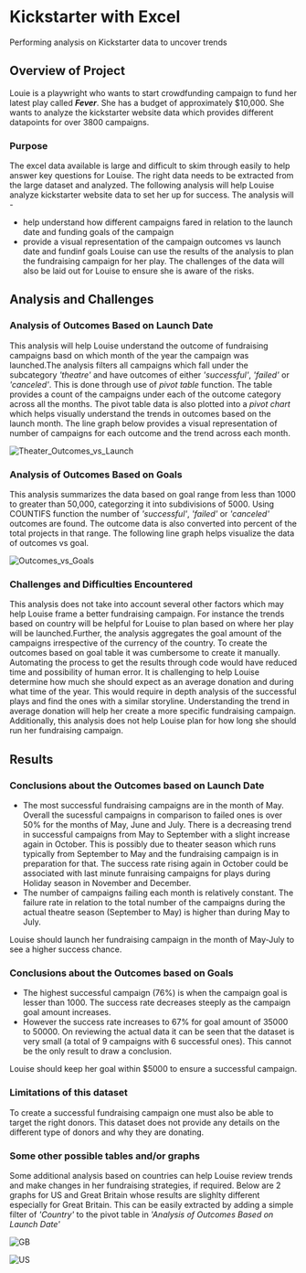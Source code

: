 # Kickstarter with Excel
Performing analysis on Kickstarter data to uncover trends
## Overview of Project
Louie is a playwright who wants to start crowdfunding campaign to fund her latest play called ***Fever***. She has a budget of approximately $10,000. She wants to analyze the kickstarter website data which provides different datapoints for over 3800 campaigns.
### Purpose
The excel data available is large and difficult to skim through easily to help answer key questions for Louise. The right data needs to be extracted from the large dataset and analyzed.
The following analysis will help Louise analyze kickstarter website data to set her up for success. The analysis will -
- help understand how different campaigns fared in relation to the launch date and funding goals of the campaign
- provide a visual representation of the campaign outcomes vs launch date and fundinf goals
Louise can use the results of the analysis to plan the fundraising campaign for her play. The challenges of the data will also be laid out for Louise to ensure she is aware of the risks.
## Analysis and Challenges

### Analysis of Outcomes Based on Launch Date
This analysis will help Louise understand the outcome of fundraising campaigns basd on which month of the year the campaign was launched.The analysis filters all campaigns which fall under the subcategory *'theatre'* and have outcomes of either *'successful'*, *'failed'* or *'canceled'*. This is done through use of *pivot table* function. The table provides a count of the campaigns under each of the outcome category across all the months.
The pivot table data is also plotted into a *pivot chart* which helps visually understand the trends in outcomes based on the launch month. The line graph below provides a visual representation of number of campaigns for each outcome and the trend across each month. 

![Theater_Outcomes_vs_Launch](https://user-images.githubusercontent.com/84694664/123526450-01520600-d6a6-11eb-884b-6beb59fd1b57.png)

### Analysis of Outcomes Based on Goals
This analysis summarizes the data based on goal range from less than 1000 to greater than 50,000, categorzing it into subdivisions of 5000. Using COUNTIFS function the number of *'successful'*, *'failed'* or *'canceled'* outcomes are found. The outcome data is also converted into percent of the total projects in that range.
The following line graph helps visualize the data of outcomes vs goal.

![Outcomes_vs_Goals](https://user-images.githubusercontent.com/84694664/123526693-96a1ca00-d6a7-11eb-81db-802dc4077960.png)

### Challenges and Difficulties Encountered
This analysis does not take into account several other factors which may help Louise frame a better fundraising campaign. For instance the trends based on country will be helpful for Louise to plan based on where her play will be launched.Further, the analysis aggregates the goal amount of the campaigns irrespective of the currency of the country.
To create the outcomes based on goal table it was cumbersome to create it manually. Automating the process to get the results through code would have reduced time and possibility of human error.
It is challenging to help Louise determine how much she should expect as an average donation and during what time of the year. This would require in depth analysis of the successful plays and find the ones with a similar storyline. Understanding the trend in average donation will help her create a more specific fundraising campaign.
Additionally, this analysis does not help Louise plan for how long she should run her fundraising campaign.

## Results

### Conclusions about the Outcomes based on Launch Date
 - The most successful fundraising campaigns are in the month of May. Overall the sucessful campaigns in comparison to failed ones is over 50% for the months of May, June and July. There is a decreasing trend in successful campaigns from May to September with a slight increase again in October. This is possibly due to theater season which runs typically from September to May and the fundraising campaign is in preparation for that. The success rate rising again in October could be associated with last minute funraising campaigns for plays during Holiday season in November and December.
 - The number of campaigns failing each month is relatively constant. The failure rate in relation to the total number of the campaigns during the actual theatre season (September to May) is higher than during May to July.

Louise should launch her fundraising campaign in the month of May-July to see a higher success chance.

### Conclusions about the Outcomes based on Goals
- The highest successful campaign (76%) is when the campaign goal is lesser than 1000. The success rate decreases steeply as the campaign goal amount increases.
- However the success rate increases to 67% for goal amount of 35000 to 50000. On reviewing the actual data it can be seen that the dataset is very small (a total of 9 campaigns with 6 successful ones). This cannot be the only result to draw a conclusion.

Louise should keep her goal within $5000 to ensure a successful campaign.

### Limitations of this dataset
To create a successful fundraising campaign one must also be able to target the right donors. This dataset does not provide any details on the different type of donors and why they are donating.

### Some other possible tables and/or graphs
Some additional analysis based on countries can help Louise review trends and make changes in her fundraising strategies, if required. Below are 2 graphs for US and Great Britain whose results are slighlty different especially for Great Britain. This can be easily extracted by adding a simple filter of *'Country'* to the pivot table in *'Analysis of Outcomes Based on Launch Date'*

![GB](https://user-images.githubusercontent.com/84694664/124361715-81282500-dbfe-11eb-98b8-06c04e37bc6e.png) 

![US](https://user-images.githubusercontent.com/84694664/124361717-838a7f00-dbfe-11eb-843a-ef893fe3bee5.png)

